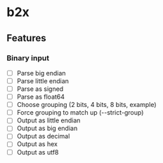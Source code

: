 # b2x

## Features

### Binary input

- [ ] Parse big endian
- [ ] Parse little endian
- [ ] Parse as signed
- [ ] Parse as float64
- [ ] Choose grouping (2 bits, 4 bits, 8 bits, example)
- [ ] Force grouping to match up (--strict-group)
- [ ] Output as little endian 
- [ ] Output as big endian 
- [ ] Output as decimal
- [ ] Output as hex 
- [ ] Output as utf8
